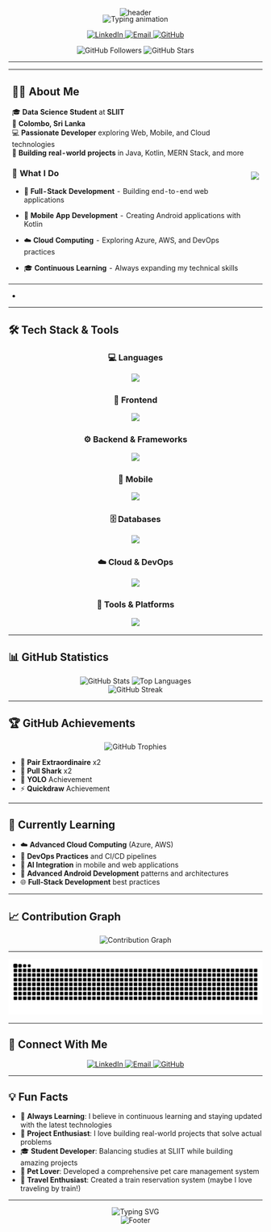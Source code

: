 <p align="center">
  <img src="https://capsule-render.vercel.app/api?type=waving&color=0:0EA5E9,50:22C55E,100:F59E0B&height=220&section=header&text=Tharaka%20Samaraweera&fontSize=48&fontColor=ffffff&fontAlignY=36&desc=Data%20Science%20Student%20%7C%20Full-Stack%20Developer%20%7C%20Tech%20Enthusiast&descAlignY=56&descAlign=50" alt="header"/>
</p>

<p align="center" style="margin-top:-18px;">
  <img src="https://readme-typing-svg.demolab.com?font=Fira+Code&pause=1200&color=FF2D95&center=true&vCenter=true&width=700&lines=Welcome+to+my+GitHub!;Full-Stack+%26+Mobile+Developer;Android+%28Kotlin%29+%7C+React+%7C+Java;Always+learning+something+new+%F0%9F%9A%80" alt="Typing animation" />
</p>

<p align="center">
  <a href="https://www.linkedin.com/in/tharaka-samaraweera-b0a9b1365">
  <img alt="LinkedIn" src="https://img.shields.io/badge/LinkedIn-0A66C2?style=for-the-badge&logo=linkedin&logoColor=white"/>
  </a>
  <a href="mailto:tharakasamaraweera45@gmail.com">
  <img alt="Email" src="https://img.shields.io/badge/Email-ea4335?style=for-the-badge&logo=gmail&logoColor=white"/>
  </a>
  <a href="https://github.com/Tharaka4452">
  <img alt="GitHub" src="https://img.shields.io/badge/GitHub-100000?style=for-the-badge&logo=github&logoColor=white"/>
  </a>
</p>

<div align="center">
  <img src="https://img.shields.io/github/followers/Tharaka4452?label=Followers" alt="GitHub Followers" />
  <img src="https://img.shields.io/github/stars/Tharaka4452?label=Stars" alt="GitHub Stars" />
</div>

---

<div align="center">
  
<table>
  <tr>
    <td>

 ## 🧑‍💻 About Me

🎓 **Data Science Student** at **SLIIT**  
📍 **Colombo, Sri Lanka**  
💻 **Passionate Developer** exploring Web, Mobile, and Cloud technologies  
🚀 **Building real-world projects** in Java, Kotlin, MERN Stack, and more

### 🎯 What I Do
- 🔨 **Full-Stack Development** - Building end-to-end web applications
- 📱 **Mobile App Development** - Creating Android applications with Kotlin
- ☁️ **Cloud Computing** - Exploring Azure, AWS, and DevOps practices
- 🎓 **Continuous Learning** - Always expanding my technical skills

    </td>
    <td>
      <img src="https://user-images.githubusercontent.com/74038190/212749447-bfb7e725-6987-49d9-ae85-2015e3e7cc41.gif">
    </td>
  </tr>
</table>

</div>



- 

---

## 🛠️ Tech Stack & Tools  

<div align="center">

### 💻 Languages  
<img src="https://skillicons.dev/icons?i=java,kotlin,python,js,ts,c,cpp" height="45" />

### 🎨 Frontend  
<img src="https://skillicons.dev/icons?i=react,html,css,tailwind,bootstrap,materialui" height="45" />

### ⚙️ Backend & Frameworks  
<img src="https://skillicons.dev/icons?i=nodejs,express,spring,java" height="45" />

### 📱 Mobile  
<img src="https://skillicons.dev/icons?i=android,kotlin,firebase" height="45" />

### 🗄️ Databases  
<img src="https://skillicons.dev/icons?i=mysql,mongodb,firebase" height="45" />

### ☁️ Cloud & DevOps  
<img src="https://skillicons.dev/icons?i=aws,azure,docker,gitlab" height="45" />

### 🔧 Tools & Platforms  
<img src="https://skillicons.dev/icons?i=git,github,vscode,eclipse,postman,linux" height="45" />

</div>

---

## 📊 GitHub Statistics

<div align="center">
<img src="https://github-readme-stats.vercel.app/api?username=Tharaka4452&show_icons=true&theme=tokyonight&hide_border=true&count_private=true" alt="GitHub Stats" />
<img src="https://github-readme-stats.vercel.app/api/top-langs/?username=Tharaka4452&layout=compact&theme=tokyonight&hide_border=true" alt="Top Languages" />
</div>

<div align="center">
  <img src="https://github-readme-streak-stats.herokuapp.com/?user=Tharaka4452&theme=tokyonight&hide_border=true" alt="GitHub Streak" />
</div>

---

## 🏆 GitHub Achievements

<div align="center">
  <img src="https://github-profile-trophy.vercel.app/?username=Tharaka4452&theme=tokyonight&no-frame=true&row=1&column=7" alt="GitHub Trophies" />
</div>

- 🏅 **Pair Extraordinaire** x2
- 🦈 **Pull Shark** x2
- 🎯 **YOLO** Achievement
- ⚡ **Quickdraw** Achievement

---

## 🌱 Currently Learning

- ☁️ **Advanced Cloud Computing** (Azure, AWS)
- 🔧 **DevOps Practices** and CI/CD pipelines
- 🤖 **AI Integration** in mobile and web applications
- 📱 **Advanced Android Development** patterns and architectures
- 🌐 **Full-Stack Development** best practices

---

## 📈 Contribution Graph

<div align="center">
  <img src="https://github-readme-activity-graph.vercel.app/graph?username=Tharaka4452&theme=tokyonight&hide_border=true" alt="Contribution Graph" />
</div>

---

<picture>
  <source media="(prefers-color-scheme: dark)" srcset="https://raw.githubusercontent.com/Tharaka4452/Tharaka4452/output/snake-dark.svg" />
  <img alt="github-snake" src="https://raw.githubusercontent.com/Tharaka4452/Tharaka4452/output/snake.svg" />
</picture>

---

## 🤝 Connect With Me

<p align="center">
  <a href="https://www.linkedin.com/in/tharaka-samaraweera-b0a9b1365">
  <img alt="LinkedIn" src="https://img.shields.io/badge/LinkedIn-0A66C2?style=for-the-badge&logo=linkedin&logoColor=white"/>
  </a>
  <a href="mailto:tharakasamaraweera45@gmail.com">
  <img alt="Email" src="https://img.shields.io/badge/Email-ea4335?style=for-the-badge&logo=gmail&logoColor=white"/>
  </a>
  <a href="https://github.com/Tharaka4452">
  <img alt="GitHub" src="https://img.shields.io/badge/GitHub-100000?style=for-the-badge&logo=github&logoColor=white"/>
  </a>
</p>

---

## 💡 Fun Facts

- 🎯 **Always Learning**: I believe in continuous learning and staying updated with the latest technologies
- 🚀 **Project Enthusiast**: I love building real-world projects that solve actual problems
- 🎓 **Student Developer**: Balancing studies at SLIIT while building amazing projects
- 🐾 **Pet Lover**: Developed a comprehensive pet care management system
- 🚂 **Travel Enthusiast**: Created a train reservation system (maybe I love traveling by train!)


---

<div align="center">
  <img src="https://readme-typing-svg.herokuapp.com?font=Fira+Code&pause=1000&color=2F81F7&center=true&vCenter=true&width=435&lines=Code%2C+Learn%2C+and+Build+every+day!;Let's+connect+and+collaborate!;Thanks+for+visiting+my+profile!" alt="Typing SVG" />
</div>

<div align="center">
  <img src="https://capsule-render.vercel.app/api?type=waving&color=0:0EA5E9,50:22C55E,100:F59E0B&height=100&section=footer" alt="Footer" />
</div>
